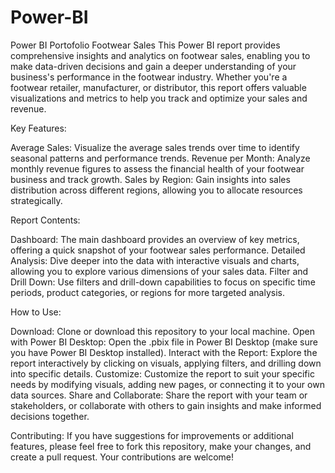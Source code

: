 # Power-BI

Power BI Portofolio Footwear Sales This Power BI report provides comprehensive insights and analytics on footwear sales, enabling you to make data-driven decisions and gain a deeper understanding of your business's performance in the footwear industry. Whether you're a footwear retailer, manufacturer, or distributor, this report offers valuable visualizations and metrics to help you track and optimize your sales and revenue.

Key Features:

Average Sales: Visualize the average sales trends over time to identify seasonal patterns and performance trends. Revenue per Month: Analyze monthly revenue figures to assess the financial health of your footwear business and track growth. Sales by Region: Gain insights into sales distribution across different regions, allowing you to allocate resources strategically.

Report Contents:

Dashboard: The main dashboard provides an overview of key metrics, offering a quick snapshot of your footwear sales performance. Detailed Analysis: Dive deeper into the data with interactive visuals and charts, allowing you to explore various dimensions of your sales data. Filter and Drill Down: Use filters and drill-down capabilities to focus on specific time periods, product categories, or regions for more targeted analysis.

How to Use:

Download: Clone or download this repository to your local machine. Open with Power BI Desktop: Open the .pbix file in Power BI Desktop (make sure you have Power BI Desktop installed). Interact with the Report: Explore the report interactively by clicking on visuals, applying filters, and drilling down into specific details. Customize: Customize the report to suit your specific needs by modifying visuals, adding new pages, or connecting it to your own data sources. Share and Collaborate: Share the report with your team or stakeholders, or collaborate with others to gain insights and make informed decisions together.

Contributing: If you have suggestions for improvements or additional features, please feel free to fork this repository, make your changes, and create a pull request. Your contributions are welcome!
